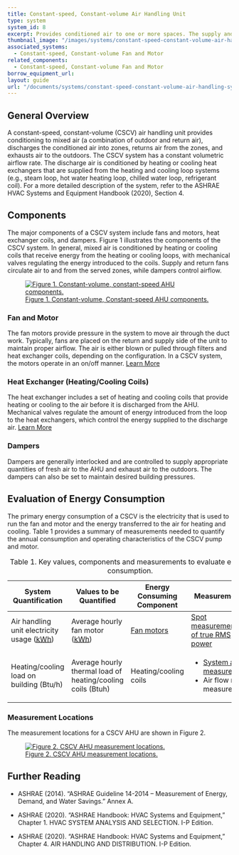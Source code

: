 ```yaml
---
title: Constant-speed, Constant-volume Air Handling Unit
type: system
system_id: 8
excerpt: Provides conditioned air to one or more spaces. The supply and return fans operate at constant-speed.
thumbnail_image: "/images/systems/constant-speed-constant-volume-air-handling-unit/2024_0702_CSCV AHU_system_thumbnail_RESIZED-01.jpg"
associated_systems: 
  - Constant-speed, Constant-volume Fan and Motor
related_components:
  - Constant-speed, Constant-volume Fan and Motor
borrow_equipment_url: 
layout: guide
url: "/documents/systems/constant-speed-constant-volume-air-handling-system"
---
```


## General Overview

A constant-speed, constant-volume (CSCV) air handling unit provides conditioning to mixed air (a combination of outdoor and return air), discharges the conditioned air into zones, returns air from the zones, and exhausts air to the outdoors. The CSCV system has a constant volumetric airflow rate. The discharge air is conditioned by heating or cooling heat exchangers that are supplied from the heating and cooling loop systems (e.g., steam loop, hot water heating loop, chilled water loop, refrigerant coil). For a more detailed description of the system, refer to the ASHRAE HVAC Systems and Equipment Handbook (2020), Section 4. 

## Components 

The major components of a CSCV system include fans and motors, heat exchanger coils, and dampers. Figure 1 illustrates the components of the CSCV system. In general, mixed air is conditioned by heating or cooling coils that receive energy from the heating or cooling loops, with mechanical valves regulating the energy introduced to the coils. Supply and return fans circulate air to and from the served zones, while dampers control airflow. 

<a href="/images/systems/constant-speed-constant-volume-air-handling-unit/2024_0503_CSCV AHU system_figure 1 updated.jpeg">
    <figure class="figure mb-4 mt-3">
        <img src="/images/systems/constant-speed-constant-volume-air-handling-unit/2024_0503_CSCV AHU system_figure 1 updated.jpeg" class="figure-img img-fluid rounded" alt="Figure 1. Constant-volume, constant-speed AHU components.">
        <figcaption class="figure-caption text-left">Figure 1. Constant-volume, Constant-speed AHU components.</figcaption>
    </figure>
</a>

### Fan and Motor 

The fan motors provide pressure in the system to move air through the duct work. Typically, fans are placed on the return and supply side of the unit to maintain proper airflow. The air is either blown or pulled through filters and heat exchanger coils, depending on the configuration. In a CSCV system, the motors operate in an on/off manner.
<a class="continue" href="/documents/components/constant-speed-constant-volume-fan-and-motor" aria-label="Learn more about this component"><span>Learn More</span><i class="fa fa-arrow-right"></i></a> 

### Heat Exchanger (Heating/Cooling Coils) 

The heat exchanger includes a set of heating and cooling coils that provide heating or cooling to the air before it is discharged from the AHU. Mechanical valves regulate the amount of energy introduced from the loop to the heat exchangers, which control the energy supplied to the discharge air.
<a class="continue" href="/documents/components/air-to-air-heat-exchanger" aria-label="Learn more about this component"><span>Learn More</span><i class="fa fa-arrow-right"></i></a>

### Dampers 

Dampers are generally interlocked and are controlled to supply appropriate quantities of fresh air to the AHU and exhaust air to the outdoors. The dampers can also be set to maintain desired building pressures.  

## Evaluation of Energy Consumption

The primary energy consumption of a CSCV is the electricity that is used to run the fan and motor and the energy transferred to the air for heating and cooling. Table 1 provides a summary of measurements needed to quantify the annual consumption and operating characteristics of the CSCV pump and motor. 

<div class="table-wrapper">
<table>
    <caption>Table 1. Key values, components and measurements to evaluate energy consumption.</caption>
    <thead>
        <tr>
            <th>
                System Quantification
            </th>
            <th>
                Values to be Quantified
            </th>
            <th>
                Energy Consuming Component
            </th>
            <th>
                Measurements
            </th>
        </tr>
    <tbody>
        <tr>
            <td>
                Air handling unit electricity usage (<a class="glossary-link" href="/glossary#kwh"><abbr title="Kilowatt Hour">kWh</abbr></a>)
            </td>
            <td>
                Average hourly fan motor (<a class="glossary-link" href="/glossary#kwh"><abbr title="Kilowatt Hour">kWh</abbr></a>)
            </td>
            <td>
                <a href="/documents/components/constant-speed-constant-volume-fan-and-motor">Fan motors</a>
            </td>
            <td>
                <a href="/documents/measurement-technique/true-rms-power">Spot measurements of true RMS power</a>
            </td>
        </tr>
        <tr>
            <td>
                Heating/cooling load on building (Btu/h)
            </td>
            <td>
                Average hourly thermal load of heating/cooling coils (Btuh)
            </td>
            <td>
                Heating/cooling coils
            </td>
            <td>
                <ul>
                    <li><a href="/documents/measurement-technique/system-air-temperature">System air measurement</a></li>
                    <li>Air flow rate measurement</li>
                </ul>
            </td>
        </tr>
    </tbody>
</table> 
</div>

### Measurement Locations

The measurement locations for a CSCV AHU are shown in Figure 2. 

<a href="/images/systems/constant-speed-constant-volume-air-handling-unit/constant speed constant volume ahu figure 2.png">
    <figure class="figure mb-4 mt-3">
        <img src="/images/systems/constant-speed-constant-volume-air-handling-unit/constant speed constant volume ahu figure 2.png" class="figure-img img-fluid rounded" alt="Figure 2. CSCV AHU measurement locations.">
        <figcaption class="figure-caption text-left">Figure 2. CSCV AHU measurement locations.</figcaption>
    </figure>
</a>

## Further Reading


- ASHRAE (2014). “ASHRAE Guideline 14-2014 – Measurement of Energy, Demand, and Water Savings.” Annex A. 

- ASHRAE (2020). “ASHRAE Handbook: HVAC Systems and Equipment,” Chapter 1. HVAC SYSTEM ANALYSIS AND SELECTION. I-P Edition.  

- ASHRAE (2020). “ASHRAE Handbook: HVAC Systems and Equipment,” Chapter 4. AIR HANDLING AND DISTRIBUTION. I-P Edition.